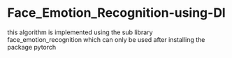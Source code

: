 # Face_Emotion_Recognition-using-Dl
this algorithm is implemented using the sub library face_emotion_recognition which can only be used after installing  the package pytorch
